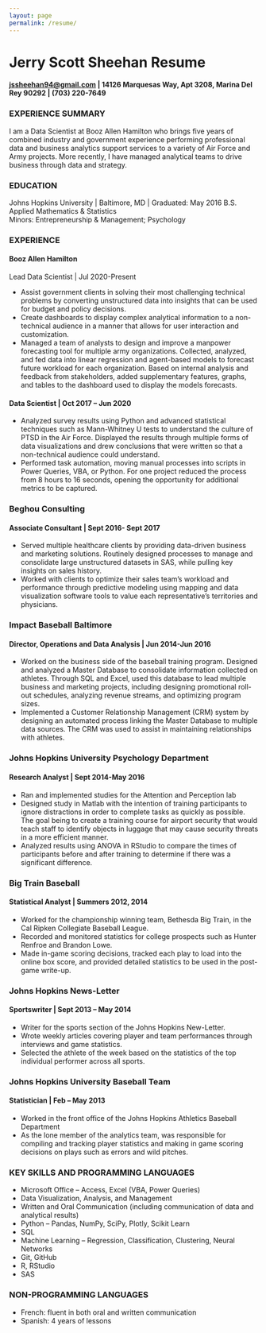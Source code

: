 ```yaml
---
layout: page
permalink: /resume/
---
```

# Jerry Scott Sheehan Resume

#### jssheehan94@gmail.com | 14126 Marquesas Way, Apt 3208, Marina Del Rey 90292 | (703) 220-7649

### EXPERIENCE SUMMARY
I am a Data Scientist at Booz Allen Hamilton who brings five years of combined industry and government experience performing professional data and business analytics support services to a variety of Air Force and Army projects. More recently, I have managed analytical teams to drive business through data and strategy.

### EDUCATION
Johns Hopkins University | Baltimore, MD | Graduated: May 2016
B.S. Applied Mathematics & Statistics							                 
Minors: Entrepreneurship & Management; Psychology

### EXPERIENCE
#### Booz Allen Hamilton	 
Lead Data Scientist | Jul 2020-Present
- Assist government clients in solving their most challenging technical problems by converting unstructured data into insights that can be used for budget and policy decisions.
- Create dashboards to display complex analytical information to a non-technical audience in a manner that allows for user interaction and customization.
- Managed a team of analysts to design and improve a manpower forecasting tool for multiple army organizations. Collected, analyzed, and fed data into linear regression and agent-based models to forecast future workload for each organization. Based on internal analysis and feedback from stakeholders, added supplementary features, graphs, and tables to the dashboard used to display the models forecasts.

#### Data Scientist | Oct 2017 – Jun 2020
- Analyzed survey results using Python and advanced statistical techniques such as Mann-Whitney U tests to understand the culture of PTSD in the Air Force. Displayed the results through multiple forms of data visualizations and drew conclusions that were written so that a non-technical audience could understand.
- Performed task automation, moving manual processes into scripts in Power Queries, VBA, or Python. For one project reduced the process from 8 hours to 16 seconds, opening the opportunity for additional metrics to be captured.

### Beghou Consulting	
#### Associate Consultant | Sept 2016- Sept 2017
- Served multiple healthcare clients by providing data-driven business and marketing solutions. Routinely designed processes to manage and consolidate large unstructured datasets in SAS, while pulling key insights on sales history.  
- Worked with clients to optimize their sales team’s workload and performance through predictive modeling using mapping and data visualization software tools to value each representative’s territories and physicians.  

### Impact Baseball Baltimore		                					 
#### Director, Operations and Data Analysis | Jun 2014-Jun 2016
- Worked on the business side of the baseball training program. Designed and analyzed a Master Database to consolidate information collected on athletes. Through SQL and Excel, used this database to lead multiple business and marketing projects, including designing promotional roll-out schedules, analyzing revenue streams, and optimizing program sizes. 
- Implemented a Customer Relationship Management (CRM) system by designing an automated process linking the Master Database to multiple data sources. The CRM was used to assist in maintaining relationships with athletes.

### Johns Hopkins University Psychology Department
#### Research Analyst | Sept 2014-May 2016
- Ran and implemented studies for the Attention and Perception lab 
- Designed study in Matlab with the intention of training participants to ignore distractions in order to complete tasks as quickly as possible. The goal being to create a training course for airport security that would teach staff to identify objects in luggage that may cause security threats in a more efficient manner.
- Analyzed results using ANOVA in RStudio to compare the times of participants before and after training to determine if there was a significant difference. 

### Big Train Baseball								             
#### Statistical Analyst | Summers 2012, 2014
- Worked for the championship winning team, Bethesda Big Train, in the Cal Ripken Collegiate Baseball League.
- Recorded and monitored statistics for college prospects such as Hunter Renfroe and Brandon Lowe.
- Made in-game scoring decisions, tracked each play to load into the online box score, and provided detailed statistics to be used in the post-game write-up. 

### Johns Hopkins News-Letter
#### Sportswriter | Sept 2013 – May 2014
- Writer for the sports section of the Johns Hopkins New-Letter.
- Wrote weekly articles covering player and team performances through interviews and game statistics.
- Selected the athlete of the week based on the statistics of the top individual performer across all sports. 

### Johns Hopkins University Baseball Team							      
#### Statistician | Feb – May 2013
- Worked in the front office of the Johns Hopkins Athletics Baseball Department
- As the lone member of the analytics team, was responsible for compiling and tracking player statistics and making in game scoring decisions on plays such as errors and wild pitches.

### KEY SKILLS AND PROGRAMMING LANGUAGES
- Microsoft Office – Access, Excel (VBA, Power Queries)
- Data Visualization, Analysis, and Management
- Written and Oral Communication (including communication of data and analytical results)
- Python – Pandas, NumPy, SciPy, Plotly, Scikit Learn
- SQL 	          
- Machine Learning – Regression, Classification, Clustering, Neural Networks
- Git, GitHub
- R, RStudio
- SAS

### NON-PROGRAMMING LANGUAGES
- French: fluent in both oral and written communication
- Spanish: 4 years of lessons

